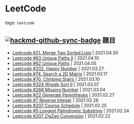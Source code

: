 LeetCode
===

###### tags: `leetcode`
[![hackmd-github-sync-badge](https://hackmd.io/OdaQL4wCQ96PBUSbnSE5iQ/badge)](https://hackmd.io/OdaQL4wCQ96PBUSbnSE5iQ)
題目
---
- [Leetcode #21. Merge Two Sorted Lists](/D4uknyGuQjasB2fBn_GQZg) | 2021.04.30
- [Leetcode #63 Unique Paths II](/eeToOTI2SF-VfnJWuhE2Yg) | 2021.04.10
- [Leetcode #62 Unique Paths](/6XBt0rL5QwSXjZ1VCHs5TQ) | 2021.04.05
- [Leetcode #202. Happy Number](/6ePzEbXaTPStfwZ8_NOqlQ) | 2021.03.27
- [Leetcode #74. Search a 2D Matrix](/d7fLLVz1R7G6UPGKQlodgg) | 2021.03.17
- [Leetcode #70. Climbing Stairs](/lEu_doZRTg28oSD2I8Oreg) | 2021.03.10
- [Leetcode #324 Wiggle Sort II](/AjnDeahcQQiSDuVO8A1p9w) | 2021.03.07
- [Leetcode #268 Missing Number](/0Mv5bfnpQB29PGH9ymhksA) | 2021.03.04
- [Leetcode #22 Generate Parentheses](/_U39RMfCQk6IJ-tuySz1lQ) | 2021.02.27
- [Leetcode #7 Reverse Integer](/xgMOozSETTOjilo5xgZF3w) | 2021.02.26
- [Leetcode #207 Course Schedule](/5CFaY-_NS3aQyLheE4yejg) | 2021.02.25
- [Leetcode #5 Longest Palindromic Substring](/2PcxGLkeRUWAQ7QmPFJejQ) | 2021.02.24
- [Leetcode #207 ZigZag Conversion](/rKv8anSvS1qXRpfTxc3hrg) | 2021.02.22